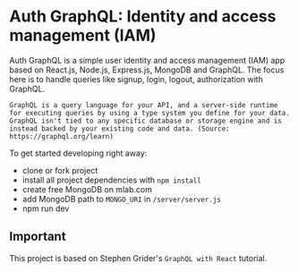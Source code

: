 # Auth GraphQL: Identity and access management (IAM)

Auth GraphQL is a simple user identity and access management (IAM) app based on React.js, Node.js, Express.js, MongoDB and GraphQL. The focus here is to handle queries like signup, login, logout, authorization with GraphQL.

`GraphQL is a query language for your API, and a server-side runtime for executing queries by using a type system you define for your data. GraphQL isn't tied to any specific database or storage engine and is instead backed by your existing code and data. (Source: https://graphql.org/learn)`

To get started developing right away:

* clone or fork project
* install all project dependencies with `npm install`
* create free MongoDB on mlab.com
* add MongoDB path to `MONGO_URI` in `/server/server.js`
* npm run dev

## Important

This project is based on Stephen Grider's `GraphQL with React` tutorial.

